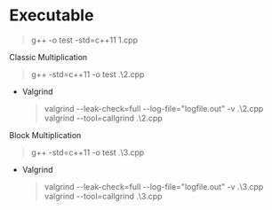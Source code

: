 # Executable

> g++ -o test -std=c++11 1.cpp

Classic Multiplication

> g++ -std=c++11 -o test .\2.cpp 
- Valgrind
    > valgrind --leak-check=full --log-file="logfile.out" -v .\2.cpp
    >valgrind --tool=callgrind .\2.cpp

Block Multiplication
> g++ -std=c++11 -o test .\3.cpp 
- Valgrind
    > valgrind --leak-check=full --log-file="logfile.out" -v .\3.cpp
    >valgrind --tool=callgrind .\3.cpp
